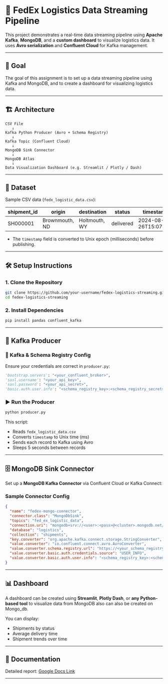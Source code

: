 # 🚚 FedEx Logistics Data Streaming Pipeline

This project demonstrates a real-time data streaming pipeline using **Apache Kafka**, **MongoDB**, and a **custom dashboard** to visualize logistics data. It uses **Avro serialization** and **Confluent Cloud** for Kafka management.

---

## 📌 Goal

The goal of this assignment is to set up a data streaming pipeline using Kafka and MongoDB, and to create a dashboard for visualizing logistics data.

---

## 🏗️ Architecture

```text
CSV File
   ↓
Kafka Python Producer (Avro + Schema Registry)
   ↓
Kafka Topic (Confluent Cloud)
   ↓
MongoDB Sink Connector
   ↓
MongoDB Atlas
   ↓
Data Visualization Dashboard (e.g. Streamlit / Plotly / Dash)
```

---

## 📂 Dataset

Sample CSV data (`fedx_logistic_data.csv`):

| shipment_id | origin           | destination      | status    | timestamp               |
|-------------|------------------|------------------|-----------|--------------------------|
| SH000001    | Brownmouth, ND   | Holtmouth, WY    | delivered | 2024-08-26T15:07:41Z     |

- The `timestamp` field is converted to Unix epoch (milliseconds) before publishing.

---

## 🛠️ Setup Instructions

### 1. Clone the Repository

```bash
git clone https://github.com/your-username/fedex-logistics-streaming.git
cd fedex-logistics-streaming
```

### 2. Install Dependencies

```bash
pip install pandas confluent_kafka
```

---

## 🚀 Kafka Producer

### 🔐 Kafka & Schema Registry Config

Ensure your credentials are correct in `producer.py`:

```python
'bootstrap.servers': "<your_confluent_broker>",
'sasl.username': "<your_api_key>",
'sasl.password': "<your_api_secret>",
'basic.auth.user.info': "<schema_registry_key>:<schema_registry_secret>"
```

### ▶️ Run the Producer

```bash
python producer.py
```

This script:
- Reads `fedx_logistic_data.csv`
- Converts `timestamp` to Unix time (ms)
- Sends each record to Kafka using Avro
- Sleeps 5 seconds between records

---

## 🗄️ MongoDB Sink Connector

Set up a **MongoDB Kafka Connector** via Confluent Cloud or Kafka Connect:

### Sample Connector Config

```json
{
  "name": "fedex-mongo-connector",
  "connector.class": "MongoDbSink",
  "topics": "fed_ex_logistic_data",
  "connection.uri": "mongodb+srv://<user>:<pass>@<cluster>.mongodb.net/test?retryWrites=true&w=majority",
  "database": "logistics",
  "collection": "shipments",
  "key.converter": "org.apache.kafka.connect.storage.StringConverter",
  "value.converter": "io.confluent.connect.avro.AvroConverter",
  "value.converter.schema.registry.url": "https://<your_schema_registry_url>",
  "value.converter.basic.auth.credentials.source": "USER_INFO",
  "value.converter.basic.auth.user.info": "<schema_registry_key>:<schema_registry_secret>"
}
```

---

## 📊 Dashboard

A dashboard can be created using **Streamlit**, **Plotly Dash**, or **any Python-based tool** to visualize data from MongoDB also can also be created on Mongo_db.

You can display:
- Shipments by status
- Average delivery time
- Shipment trends over time

---

## 📄 Documentation

Detailed report: [Google Docs Link](https://docs.google.com/document/d/1RnzHiLM-jksoOq7natjI5hSwcRuCuMqJIFNQmObBDn4/edit?usp=sharing)

---
